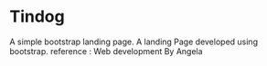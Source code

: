 # Tindog
A simple bootstrap landing page.
A landing Page developed using bootstrap. 
reference : Web development By Angela  
